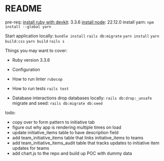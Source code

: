 # README

pre-req:
[install ruby with devkit](https://rubyinstaller.org/downloads/): 3.3.6
[install node](https://nodejs.org/en/download): 22.12.0
install yarn: `npm install --global yarn`


Start application locally: 
`bundle install`
`rails db:migrate`
`yarn install`
`yarn build:css`
`yarn build`
`rails s`

Things you may want to cover:

* Ruby version
3.3.6

* Configuration

* How to run linter
`rubocop`

* How to run tests
`rails test`

* Database interactions
drop databases locally: `rails db:drop:_unsafe`
migrate and seed: `rails db:migrate db:seed`

todo: 
- copy over to form pattern to initiative tab
- figure out why app is rendering multiple times on load
- update initiative_items table to have description field
- add team_initiative_items table that links initiative_items to teams 
- add team_initiative_items_audit table that tracks updates to initiative item updates for teams
- add chart.js to the repo and build up POC with dummy data